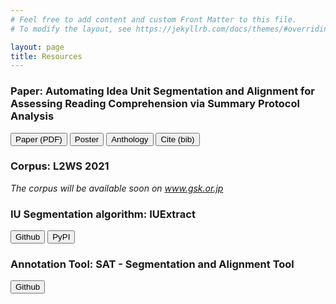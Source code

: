 ```yaml
---
# Feel free to add content and custom Front Matter to this file.
# To modify the layout, see https://jekyllrb.com/docs/themes/#overriding-theme-defaults

layout: page
title: Resources
---
```

### Paper: Automating Idea Unit Segmentation and Alignment for Assessing Reading Comprehension via Summary Protocol Analysis
[<button>Paper (PDF)</button>](http://www.lrec-conf.org/proceedings/lrec2022/pdf/2022.lrec-1.498.pdf) [<button>Poster</button>](https://tt-cl.github.io/iu-resources/docs/poster.pdf) [<button>Anthology</button>](#) [<button>Cite (bib)</button>](http://www.lrec-conf.org/proceedings/lrec2022/bib/2022.lrec-1.498.bib)
### Corpus: L2WS 2021
*The corpus will be available soon on www.gsk.or.jp*
### IU Segmentation algorithm: IUExtract
[<button>Github</button>](https://github.com/TT-CL/iuextract) [<button>PyPI</button>](https://pypi.org/project/iuextract/)
### Annotation Tool: SAT - Segmentation and Alignment Tool
[<button>Github</button>](https://github.com/TT-CL/sat)
